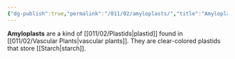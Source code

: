 ```yaml
---
{"dg-publish":true,"permalink":"/011/02/amyloplasts/","title":"Amyloplasts","tags":["BIOL412"],"noteIcon":"fallback","created":"2024-09-26T13:45:04.064-07:00","updated":"2024-09-26T15:02:49.905-07:00"}
---
```


**Amyloplasts** are a kind of [[011/02/Plastids\|plastid]] found in [[011/02/Vascular Plants\|vascular plants]]. They are clear-colored plastids that store [[Starch\|starch]].